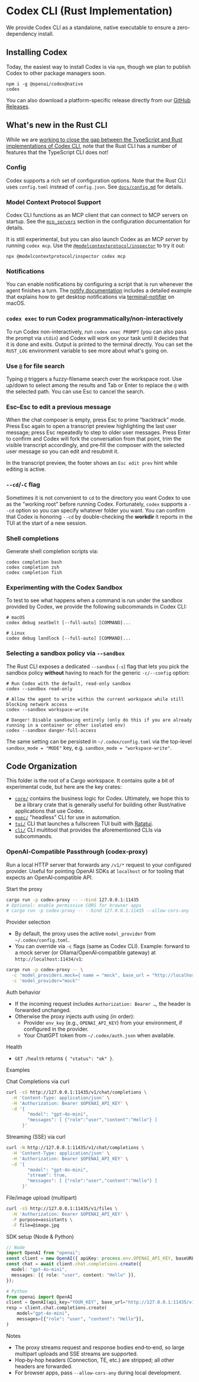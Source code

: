 # Codex CLI (Rust Implementation)

We provide Codex CLI as a standalone, native executable to ensure a zero-dependency install.

## Installing Codex

Today, the easiest way to install Codex is via `npm`, though we plan to publish Codex to other package managers soon.

```shell
npm i -g @openai/codex@native
codex
```

You can also download a platform-specific release directly from our [GitHub Releases](https://github.com/openai/codex/releases).

## What's new in the Rust CLI

While we are [working to close the gap between the TypeScript and Rust implementations of Codex CLI](https://github.com/openai/codex/issues/1262), note that the Rust CLI has a number of features that the TypeScript CLI does not!

### Config

Codex supports a rich set of configuration options. Note that the Rust CLI uses `config.toml` instead of `config.json`. See [`docs/config.md`](../docs/config.md) for details.

### Model Context Protocol Support

Codex CLI functions as an MCP client that can connect to MCP servers on startup. See the [`mcp_servers`](../docs/config.md#mcp_servers) section in the configuration documentation for details.

It is still experimental, but you can also launch Codex as an MCP _server_ by running `codex mcp`. Use the [`@modelcontextprotocol/inspector`](https://github.com/modelcontextprotocol/inspector) to try it out:

```shell
npx @modelcontextprotocol/inspector codex mcp
```

### Notifications

You can enable notifications by configuring a script that is run whenever the agent finishes a turn. The [notify documentation](../docs/config.md#notify) includes a detailed example that explains how to get desktop notifications via [terminal-notifier](https://github.com/julienXX/terminal-notifier) on macOS.

### `codex exec` to run Codex programmatically/non-interactively

To run Codex non-interactively, run `codex exec PROMPT` (you can also pass the prompt via `stdin`) and Codex will work on your task until it decides that it is done and exits. Output is printed to the terminal directly. You can set the `RUST_LOG` environment variable to see more about what's going on.

### Use `@` for file search

Typing `@` triggers a fuzzy-filename search over the workspace root. Use up/down to select among the results and Tab or Enter to replace the `@` with the selected path. You can use Esc to cancel the search.

### Esc–Esc to edit a previous message

When the chat composer is empty, press Esc to prime “backtrack” mode. Press Esc again to open a transcript preview highlighting the last user message; press Esc repeatedly to step to older user messages. Press Enter to confirm and Codex will fork the conversation from that point, trim the visible transcript accordingly, and pre‑fill the composer with the selected user message so you can edit and resubmit it.

In the transcript preview, the footer shows an `Esc edit prev` hint while editing is active.

### `--cd`/`-C` flag

Sometimes it is not convenient to `cd` to the directory you want Codex to use as the "working root" before running Codex. Fortunately, `codex` supports a `--cd` option so you can specify whatever folder you want. You can confirm that Codex is honoring `--cd` by double-checking the **workdir** it reports in the TUI at the start of a new session.

### Shell completions

Generate shell completion scripts via:

```shell
codex completion bash
codex completion zsh
codex completion fish
```

### Experimenting with the Codex Sandbox

To test to see what happens when a command is run under the sandbox provided by Codex, we provide the following subcommands in Codex CLI:

```
# macOS
codex debug seatbelt [--full-auto] [COMMAND]...

# Linux
codex debug landlock [--full-auto] [COMMAND]...
```

### Selecting a sandbox policy via `--sandbox`

The Rust CLI exposes a dedicated `--sandbox` (`-s`) flag that lets you pick the sandbox policy **without** having to reach for the generic `-c/--config` option:

```shell
# Run Codex with the default, read-only sandbox
codex --sandbox read-only

# Allow the agent to write within the current workspace while still blocking network access
codex --sandbox workspace-write

# Danger! Disable sandboxing entirely (only do this if you are already running in a container or other isolated env)
codex --sandbox danger-full-access
```

The same setting can be persisted in `~/.codex/config.toml` via the top-level `sandbox_mode = "MODE"` key, e.g. `sandbox_mode = "workspace-write"`.

## Code Organization

This folder is the root of a Cargo workspace. It contains quite a bit of experimental code, but here are the key crates:

- [`core/`](./core) contains the business logic for Codex. Ultimately, we hope this to be a library crate that is generally useful for building other Rust/native applications that use Codex.
- [`exec/`](./exec) "headless" CLI for use in automation.
- [`tui/`](./tui) CLI that launches a fullscreen TUI built with [Ratatui](https://ratatui.rs/).
- [`cli/`](./cli) CLI multitool that provides the aforementioned CLIs via subcommands.

### OpenAI‑Compatible Passthrough (codex‑proxy)

Run a local HTTP server that forwards any `/v1/*` request to your configured provider. Useful for pointing OpenAI SDKs at `localhost` or for tooling that expects an OpenAI‑compatible API.

Start the proxy

```bash
cargo run -p codex-proxy -- --bind 127.0.0.1:11435
# Optional: enable permissive CORS for browser apps
# cargo run -p codex-proxy -- --bind 127.0.0.1:11435 --allow-cors-any
```

Provider selection

- By default, the proxy uses the active `model_provider` from `~/.codex/config.toml`.
- You can override via `-c` flags (same as Codex CLI). Example: forward to a mock server (or Ollama/OpenAI‑compatible gateway) at `http://localhost:11434/v1`:

```bash
cargo run -p codex-proxy -- \
  -c 'model_providers.mock={ name = "mock", base_url = "http://localhost:11434/v1", wire_api = "chat" }' \
  -c 'model_provider="mock"'
```

Auth behavior

- If the incoming request includes `Authorization: Bearer …`, the header is forwarded unchanged.
- Otherwise the proxy injects auth using (in order):
  - Provider `env_key` (e.g., `OPENAI_API_KEY`) from your environment, if configured in the provider.
  - Your ChatGPT token from `~/.codex/auth.json` when available.

Health

- `GET /health` returns `{ "status": "ok" }`.

Examples

Chat Completions via curl

```bash
curl -sS http://127.0.0.1:11435/v1/chat/completions \
  -H 'Content-Type: application/json' \
  -H 'Authorization: Bearer $OPENAI_API_KEY' \
  -d '{
        "model": "gpt-4o-mini",
        "messages": [ {"role":"user","content":"Hello"} ]
      }'
```

Streaming (SSE) via curl

```bash
curl -N http://127.0.0.1:11435/v1/chat/completions \
  -H 'Content-Type: application/json' \
  -H 'Authorization: Bearer $OPENAI_API_KEY' \
  -d '{
        "model": "gpt-4o-mini",
        "stream": true,
        "messages": [ {"role":"user","content":"Hello"} ]
      }'
```

File/image upload (multipart)

```bash
curl -sS http://127.0.0.1:11435/v1/files \
  -H 'Authorization: Bearer $OPENAI_API_KEY' \
  -F purpose=assistants \
  -F file=@image.jpg
```

SDK setup (Node & Python)

```ts
// Node
import OpenAI from "openai";
const client = new OpenAI({ apiKey: process.env.OPENAI_API_KEY, baseURL: "http://127.0.0.1:11435/v1" });
const chat = await client.chat.completions.create({
  model: "gpt-4o-mini",
  messages: [{ role: "user", content: "Hello" }],
});
```

```py
# Python
from openai import OpenAI
client = OpenAI(api_key="YOUR_KEY", base_url="http://127.0.0.1:11435/v1")
resp = client.chat.completions.create(
    model="gpt-4o-mini",
    messages=[{"role": "user", "content": "Hello"}],
)
```

Notes

- The proxy streams request and response bodies end‑to‑end, so large multipart uploads and SSE streams are supported.
- Hop‑by‑hop headers (Connection, TE, etc.) are stripped; all other headers are forwarded.
- For browser apps, pass `--allow-cors-any` during local development.
